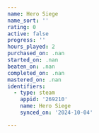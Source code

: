 ```yaml
---
name: Hero Siege
name_sort: ''
rating: 0
active: false
progress: ''
hours_played: 2
purchased_on: .nan
started_on: .nan
beaten_on: .nan
completed_on: .nan
mastered_on: .nan
identifiers:
  - type: steam
    appid: '269210'
    name: Hero Siege
    synced_on: '2024-10-04'

---
```

